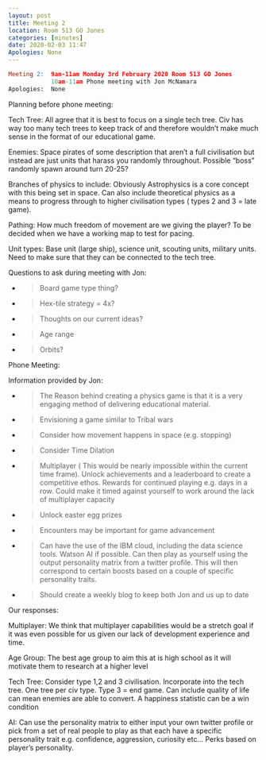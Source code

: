 ```yaml
---
layout: post
title: Meeting 2
location: Room 513 GO Jones
categories: [minutes]
date: 2020-02-03 11:47
Apologies: None
---
```

```l
Meeting 2:  9am-11am Monday 3rd February 2020 Room 513 GO Jones
            10am-11am Phone meeting with Jon McNamara
Apologies:  None
```


<span class="underline">Planning before phone meeting:</span>

<span class="underline">Tech Tree:</span> All agree that it is best to
focus on a single tech tree. Civ has way too many tech trees to keep
track of and therefore wouldn’t make much sense in the format of our
educational game.

<span class="underline">Enemies:</span> Space pirates of some
description that aren’t a full civilisation but instead are just units
that harass you randomly throughout. Possible “boss” randomly spawn
around turn 20-25?

<span class="underline">Branches of physics to include:</span> Obviously
Astrophysics is a core concept with this being set in space. Can also
include theoretical physics as a means to progress through to higher
civilisation types ( types 2 and 3 = late game).

<span class="underline">Pathing:</span> How much freedom of movement are
we giving the player? To be decided when we have a working map to test
for pacing.

<span class="underline">Unit types:</span> Base unit (large ship),
science unit, scouting units, military units. Need to make sure that
they can be connected to the tech tree.

<span class="underline">Questions to ask during meeting with Jon:</span>

  - > Board game type thing?

  - > Hex-tile strategy = 4x?

  - > Thoughts on our current ideas?

  - > Age range

  - > Orbits?

<span class="underline">Phone Meeting:</span>

<span class="underline">Information provided by Jon:</span>

  - > The Reason behind creating a physics game is that it is a very
    > engaging method of delivering educational material.

  - > Envisioning a game similar to Tribal wars

  - > Consider how movement happens in space (e.g. stopping)

  - > Consider Time Dilation

  - > Multiplayer ( This would be nearly impossible within the current
    > time frame). Unlock achievements and a leaderboard to create a
    > competitive ethos. Rewards for continued playing e.g. days in a
    > row. Could make it timed against yourself to work around the lack
    > of multiplayer capacity

  - > Unlock easter egg prizes

  - > Encounters may be important for game advancement

  - > Can have the use of the IBM cloud, including the data science
    > tools. Watson AI if possible. Can then play as yourself using the
    > output personality matrix from a twitter profile. This will then
    > correspond to certain boosts based on a couple of specific
    > personality traits.

  - > Should create a weekly blog to keep both Jon and us up to date

<span class="underline">Our responses:</span>

<span class="underline">Multiplayer:</span> We think that multiplayer
capabilities would be a stretch goal if it was even possible for us
given our lack of development experience and time.

<span class="underline">Age Group:</span> The best age group to aim this
at is high school as it will motivate them to research at a higher level

<span class="underline">Tech Tree:</span> Consider type 1,2 and 3
civilisation. Incorporate into the tech tree. One tree per civ type.
Type 3 = end game. Can include quality of life can mean enemies are able
to convert. A happiness statistic can be a win condition

<span class="underline">AI:</span> Can use the personality matrix to
either input your own twitter profile or pick from a set of real people
to play as that each have a specific personality trait e.g. confidence,
aggression, curiosity etc… Perks based on player’s personality.

